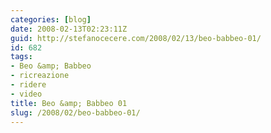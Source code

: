 ```yaml
---
categories: [blog]
date: 2008-02-13T02:23:11Z
guid: http://stefanocecere.com/2008/02/13/beo-babbeo-01/
id: 682
tags:
- Beo &amp; Babbeo
- ricreazione
- ridere
- video
title: Beo &amp; Babbeo 01
slug: /2008/02/beo-babbeo-01/
---
```


